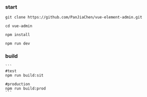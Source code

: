 ### start
  ```
  git clone https://github.com/PanJiaChen/vue-element-admin.git

  cd vue-admin
  
  npm install

  npm run dev
  ```
  
  ### build
    ```
    #test
    npm run build:sit
    
    #production
    npm run build:prod
    ```
